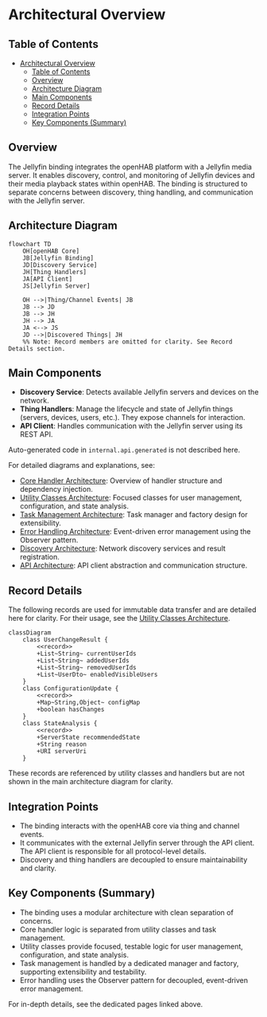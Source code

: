 
# Architectural Overview

## Table of Contents

- [Architectural Overview](#architectural-overview)
  - [Table of Contents](#table-of-contents)
  - [Overview](#overview)
  - [Architecture Diagram](#architecture-diagram)
  - [Main Components](#main-components)
  - [Record Details](#record-details)
  - [Integration Points](#integration-points)
  - [Key Components (Summary)](#key-components-summary)

## Overview

The Jellyfin binding integrates the openHAB platform with a Jellyfin media server.
It enables discovery, control, and monitoring of Jellyfin devices and their media
playback states within openHAB.
The binding is structured to separate concerns between discovery, thing handling,
and communication with the Jellyfin server.

## Architecture Diagram

```mermaid
flowchart TD
    OH[openHAB Core]
    JB[Jellyfin Binding]
    JD[Discovery Service]
    JH[Thing Handlers]
    JA[API Client]
    JS[Jellyfin Server]

    OH -->|Thing/Channel Events| JB
    JB --> JD
    JB --> JH
    JH --> JA
    JA <--> JS
    JD -->|Discovered Things| JH
    %% Note: Record members are omitted for clarity. See Record Details section.
```

## Main Components

- **Discovery Service**: Detects available Jellyfin servers and devices on the network.
- **Thing Handlers**: Manage the lifecycle and state of Jellyfin things (servers,
  devices, users, etc.).
  They expose channels for interaction.
- **API Client**: Handles communication with the Jellyfin server using its REST API.

Auto-generated code in `internal.api.generated` is not described here.

For detailed diagrams and explanations, see:

- [Core Handler Architecture](architecture/core-handler.md):
    Overview of handler structure and dependency injection.
- [Utility Classes Architecture](architecture/utility-classes.md):
    Focused classes for user management, configuration, and state analysis.
- [Task Management Architecture](architecture/task-management.md):
    Task manager and factory design for extensibility.
- [Error Handling Architecture](architecture/error-handling.md):
    Event-driven error management using the Observer pattern.
- [Discovery Architecture](architecture/discovery.md):
    Network discovery services and result registration.
- [API Architecture](architecture/api.md):
    API client abstraction and communication structure.

## Record Details

The following records are used for immutable data transfer and are detailed here
for clarity.
For their usage, see the
[Utility Classes Architecture](architecture/utility-classes.md).

```mermaid
classDiagram
    class UserChangeResult {
        <<record>>
        +List~String~ currentUserIds
        +List~String~ addedUserIds
        +List~String~ removedUserIds
        +List~UserDto~ enabledVisibleUsers
    }
    class ConfigurationUpdate {
        <<record>>
        +Map~String,Object~ configMap
        +boolean hasChanges
    }
    class StateAnalysis {
        <<record>>
        +ServerState recommendedState
        +String reason
        +URI serverUri
    }
```

These records are referenced by utility classes and handlers but are not shown in
the main architecture diagram for clarity.

## Integration Points

- The binding interacts with the openHAB core via thing and channel events.
- It communicates with the external Jellyfin server through the API client.
    The API client is responsible for all protocol-level details.
- Discovery and thing handlers are decoupled to ensure maintainability and
    clarity.

## Key Components (Summary)

- The binding uses a modular architecture with clean separation of concerns.
- Core handler logic is separated from utility classes and task management.
- Utility classes provide focused, testable logic for user management,
  configuration, and state analysis.
- Task management is handled by a dedicated manager and factory, supporting
    extensibility and testability.
- Error handling uses the Observer pattern for decoupled, event-driven error management.

For in-depth details, see the dedicated pages linked above.
